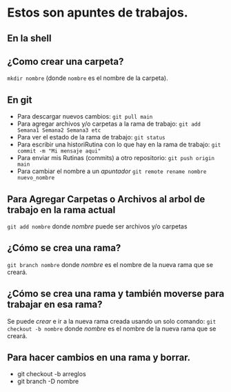 # Estos son apuntes de trabajos.

## En la shell

## ¿Como crear una carpeta?

`mkdir nombre` (donde `nombre` es el nombre de la carpeta).

## En git

- Para descargar nuevos cambios: `git pull main`
- Para agregar archivos y/o carpetas a la rama de trabajo: `git add Semana1 Semana2 Semana3 etc`
- Para ver el estado de la rama de trabajo: `git status`
- Para escribir una historiRutina con lo que hay en la rama de trabajo: `git commit -m "Mi mensaje aqui"`
- Para enviar mis Rutinas (commits) a otro repositorio: `git push origin main`
- Para cambiar el nombre a un *apuntador* `git remote rename nombre nuevo_nombre`

## Para Agregar Carpetas o Archivos al arbol de trabajo en la rama actual

`git add nombre` donde *nombre* puede ser archivos y/o carpetas


## ¿Cómo se crea una rama?

`git branch nombre`  donde *nombre* es el nombre de la nueva rama que se creará.

## ¿Cómo se crea una rama y también moverse para trabajar en esa rama?

Se puede *crear* e ir a la nueva rama creada usando un solo comando: `git checkout -b nombre` donde *nombre* es el nombre de la nueva rama que se creará.

## Para hacer cambios en una rama y borrar.
- git checkout -b arreglos
- git branch -D nombre 
